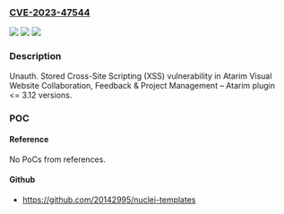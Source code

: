 ### [CVE-2023-47544](https://cve.mitre.org/cgi-bin/cvename.cgi?name=CVE-2023-47544)
![](https://img.shields.io/static/v1?label=Product&message=Visual%20Website%20Collaboration%2C%20Feedback%20%26%20Project%20Management%20%E2%80%93%20Atarim&color=blue)
![](https://img.shields.io/static/v1?label=Version&message=n%2Fa%3C%3D%203.12%20&color=brighgreen)
![](https://img.shields.io/static/v1?label=Vulnerability&message=CWE-79%20Improper%20Neutralization%20of%20Input%20During%20Web%20Page%20Generation%20('Cross-site%20Scripting')&color=brighgreen)

### Description

Unauth. Stored Cross-Site Scripting (XSS) vulnerability in Atarim Visual Website Collaboration, Feedback & Project Management – Atarim plugin <= 3.12 versions.

### POC

#### Reference
No PoCs from references.

#### Github
- https://github.com/20142995/nuclei-templates

